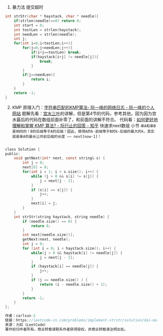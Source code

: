 1. 暴力法
提交超时
```c 
int strStr(char * haystack, char * needle){
    if(strlen(needle)==0) return 0;
    int start = 0;
    int testLen = strlen(haystack);
    int needLen = strlen(needle);
    int j;
    for(int i=0;i<testLen;i++){
        for(j=0;j<needLen;j++){
            if(i+j==testLen) break;
            if(haystack[i+j] != needle[j]){
                break;
            }
        }
        if(j==needLen){
            return i;
        }
    }
    return -1;
}
```
2. KMP
原理入门：[字符串匹配的KMP算法- 阮一峰的网络日志 - 阮一峰的个人网站](http://www.ruanyifeng.com/blog/2013/05/Knuth%E2%80%93Morris%E2%80%93Pratt_algorithm.html)
题解先看：[宫水三叶](https://leetcode-cn.com/problems/implement-strstr/solution/shua-chuan-lc-shuang-bai-po-su-jie-fa-km-tb86/)的讲解，但是第4节的代码，参考其他，因为因为宫水最后的代码在数组前面补零了，和前面的讲解不符合。
代码看：[如何更好地理解和掌握 KMP 算法? - 阮行止的回答 - 知乎](https://www.zhihu.com/question/21923021/answer/1032665486)  快速求next数组 小节
`串A和串B是相同的！B的后缀等于A的后缀！因此，使得A的k-前缀等于B的k-后缀的最大的k，其实就是串A的最长公共前后缀的长度 —— next[now-1]！`


```c

class Solution {
public:
    void getNext(int* next, const string& s) {
        int j = 0;
        next[0] = 0;
        for(int i = 1; i < s.size(); i++) {
            while (j > 0 && s[i] != s[j]) {
                j = next[j - 1];
            }
            if (s[i] == s[j]) {
                j++;
            }
            next[i] = j;
        }
    }
    int strStr(string haystack, string needle) {
        if (needle.size() == 0) {
            return 0;
        }
        int next[needle.size()];
        getNext(next, needle);
        int j = 0;
        for (int i = 0; i < haystack.size(); i++) {
            while(j > 0 && haystack[i] != needle[j]) {
                j = next[j - 1];
            }
            if (haystack[i] == needle[j]) {
                j++;
            }
            if (j == needle.size() ) {
                return (i - needle.size() + 1);
            }
        }
        return -1;
    }
};

作者：carlsun-2
链接：https://leetcode-cn.com/problems/implement-strstr/solution/dai-ma-sui-xiang-lu-kmpsuan-fa-xiang-jie-mfbs/
来源：力扣（LeetCode）
著作权归作者所有。商业转载请联系作者获得授权，非商业转载请注明出处。

```
